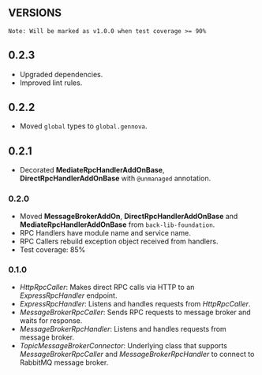 ## VERSIONS

    Note: Will be marked as v1.0.0 when test coverage >= 90%

## 0.2.3
- Upgraded dependencies.
- Improved lint rules.

## 0.2.2
- Moved `global` types to `global.gennova`.

## 0.2.1
- Decorated **MediateRpcHandlerAddOnBase**, **DirectRpcHandlerAddOnBase** with `@unmanaged` annotation.

### 0.2.0
- Moved **MessageBrokerAddOn**, **DirectRpcHandlerAddOnBase** and **MediateRpcHandlerAddOnBase** from `back-lib-foundation`.
- RPC Handlers have module name and service name.
- RPC Callers rebuild exception object received from handlers.
- Test coverage: 85%

### 0.1.0
- *HttpRpcCaller*: Makes direct RPC calls via HTTP to an *ExpressRpcHandler* endpoint.
- *ExpressRpcHandler*: Listens and handles requests from *HttpRpcCaller*.
- *MessageBrokerRpcCaller*: Sends RPC requests to message broker and waits for response.
- *MessageBrokerRpcHandler*: Listens and handles requests from message broker.
- *TopicMessageBrokerConnector*: Underlying class that supports *MessageBrokerRpcCaller* and *MessageBrokerRpcHandler* to connect to RabbitMQ message broker.